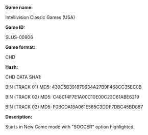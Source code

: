 **Game name:**

Intellivision Classic Games (USA)

**Game ID:**

SLUS-00906

**Game format:**

CHD

**Hash:**

CHD DATA SHA1: 

BIN (TRACK 01) MD5: 439C5B391879634A27B9F468CC35EC0B

BIN (TRACK 02) MD5: C48014F7E1A00C10E00C23C61ABE6219

BIN (TRACK 03) MD5: F0BCDA18A061E585C3DDF7DBC45BD887

**Description:**

Starts in New Game mode with "SOCCER" option highlighted.